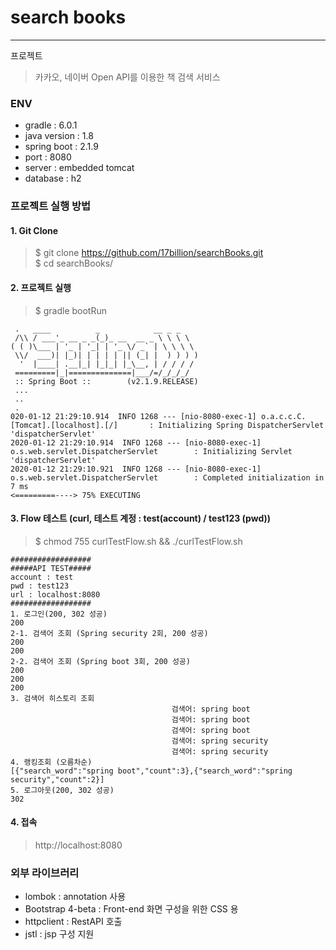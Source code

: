 # search books
---

프로젝트
> 카카오, 네이버 Open API를 이용한 책 검색 서비스 
  
### ENV
- gradle : 6.0.1 <br>
- java version : 1.8 <br>
- spring boot : 2.1.9 <br>
- port : 8080 <br>
- server : embedded tomcat <br>
- database : h2
 
### 프로젝트 실행 방법
#### 1. Git Clone
> $ git clone https://github.com/17billion/searchBooks.git <br>
> $ cd searchBooks/

#### 2. 프로젝트 실행
> $ gradle bootRun
```
 .   ____          _            __ _ _
 /\\ / ___'_ __ _ _(_)_ __  __ _ \ \ \ \
( ( )\___ | '_ | '_| | '_ \/ _` | \ \ \ \
 \\/  ___)| |_)| | | | | || (_| |  ) ) ) )
  '  |____| .__|_| |_|_| |_\__, | / / / /
 =========|_|==============|___/=/_/_/_/
 :: Spring Boot ::        (v2.1.9.RELEASE)
 ...
 ..
 .
020-01-12 21:29:10.914  INFO 1268 --- [nio-8080-exec-1] o.a.c.c.C.[Tomcat].[localhost].[/]       : Initializing Spring DispatcherServlet 'dispatcherServlet'
2020-01-12 21:29:10.914  INFO 1268 --- [nio-8080-exec-1] o.s.web.servlet.DispatcherServlet        : Initializing Servlet 'dispatcherServlet'
2020-01-12 21:29:10.921  INFO 1268 --- [nio-8080-exec-1] o.s.web.servlet.DispatcherServlet        : Completed initialization in 7 ms
<=========----> 75% EXECUTING
```
#### 3.  Flow 테스트 (curl, 테스트 계정 : test(account) / test123 (pwd))
> $ chmod 755 curlTestFlow.sh && ./curlTestFlow.sh
```
##################
#####API TEST#####
account : test
pwd : test123
url : localhost:8080
##################
1. 로그인(200, 302 성공)
200
2-1. 검색어 조회 (Spring security 2회, 200 성공)
200
200
2-2. 검색어 조회 (Spring boot 3회, 200 성공)
200
200
200
3. 검색어 히스토리 조회
									검색어: spring boot
									검색어: spring boot
									검색어: spring boot
									검색어: spring security
									검색어: spring security
4. 랭킹조회 (오름차순)
[{"search_word":"spring boot","count":3},{"search_word":"spring security","count":2}]
5. 로그아웃(200, 302 성공)
302
```

#### 4. 접속
> http://localhost:8080

### 외부 라이브러리
- lombok : annotation 사용
- Bootstrap 4-beta : Front-end 화면 구성을 위한 CSS 용
- httpclient : RestAPI 호출
- jstl : jsp 구성 지원

